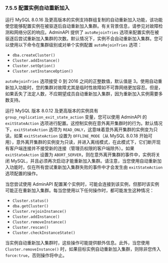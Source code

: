 ### 7.5.5 配置实例自动重新加入

运行 MySQL 8.0.16 及更高版本的实例支持群组复制的自动重新加入功能，该功能使您能够配置实例在被驱逐后自动重新加入集群。有关背景信息，请参见对故障检测和网络分区的响应。AdminAPI 提供了 `autoRejoinTries` 选项来配置实例在被驱逐后尝试重新加入集群的次数。默认情况下，实例不会自动重新加入集群。您可以使用以下命令在集群级别或对单个实例配置 `autoRejoinTries` 选项：

- `dba.createCluster()`
- `Cluster.addInstance()`
- `Cluster.setOption()`
- `Cluster.setInstanceOption()`

`autoRejoinTries` 选项接受 0 到 2016 之间的正整数值，默认值是 3。使用自动重新加入功能时，您的集群对故障尤其是临时性故障如不可靠网络更加容忍。但是，如果丢失了法定人数，不应期望成员自动重新加入集群，因为重新加入实例需要多数支持。

运行 MySQL 版本 8.0.12 及更高版本的实例具有 `group_replication_exit_state_action` 变量，您可以使用 AdminAPI 的 `exitStateAction` 选项进行配置。这控制实例在意外离开集群时的行为。默认情况下，`exitStateAction` 选项为 `READ_ONLY`，这意味着意外离开集群的实例变为只读。如果 `exitStateAction` 设置为 `OFFLINE_MODE`（从 MySQL 8.0.18 开始可用），意外离开集群的实例变为只读，并进入离线模式，在此模式下，它们断开现有客户端连接并不接受新的连接（管理员权限的客户端除外）。如果 `exitStateAction` 设置为 `ABORT_SERVER`，则在意外离开集群的事件中，实例将关闭 MySQL，并且必须再次启动才能重新加入集群。请注意，当您使用自动重新加入功能时，仅在所有尝试重新加入集群失败的事件中才会发生由 `exitStateAction` 选项配置的操作。

当您尝试使用 AdminAPI 配置某个实例时，可能会连接到该实例，但那时该实例可能正在重新加入集群。每当您使用以下任何操作时，都可能发生这种情况：

- `Cluster.status()`
- `dba.getCluster()`
- `Cluster.rejoinInstance()`
- `Cluster.addInstance()`
- `Cluster.removeInstance()`
- `Cluster.rescan()`
- `Cluster.checkInstanceState()`

当实例自动重新加入集群时，这些操作可能提供额外信息。此外，当您使用 `Cluster.removeInstance()` 时，如果目标实例自动重新加入集群，则除非您传入 `force:true`，否则操作将中止。